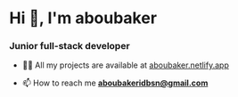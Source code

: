 <h1>Hi 👋, I'm aboubaker</h1>
<h3>Junior full-stack developer</h3>

- 👨‍💻 All my projects are available at <a href="https://aboubaker.netlify.app" target="_blank"> aboubaker.netlify.app </a>

- 📫 How to reach me **aboubakeridbsn@gmail.com**
